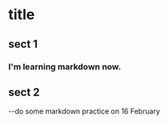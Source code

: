 # title
## sect 1
### I'm learning markdown now.
## sect 2









--do some markdown practice on 16 February 
